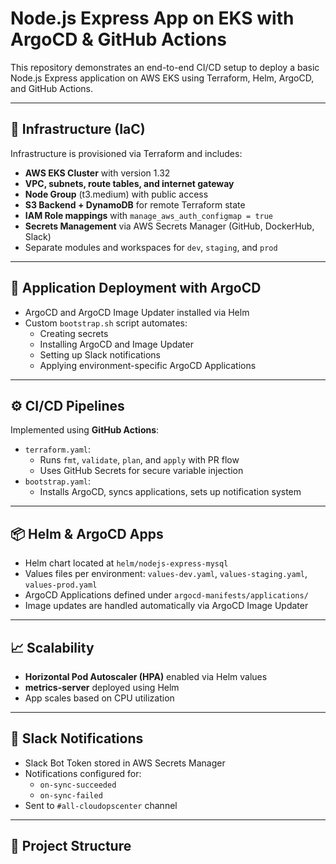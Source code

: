 # Node.js Express App on EKS with ArgoCD & GitHub Actions

This repository demonstrates an end-to-end CI/CD setup to deploy a basic Node.js Express application on AWS EKS using Terraform, Helm, ArgoCD, and GitHub Actions.

---

## 🔧 Infrastructure (IaC)

Infrastructure is provisioned via Terraform and includes:

- **AWS EKS Cluster** with version 1.32
- **VPC, subnets, route tables, and internet gateway**
- **Node Group** (t3.medium) with public access
- **S3 Backend + DynamoDB** for remote Terraform state
- **IAM Role mappings** with `manage_aws_auth_configmap = true`
- **Secrets Management** via AWS Secrets Manager (GitHub, DockerHub, Slack)
- Separate modules and workspaces for `dev`, `staging`, and `prod`

---

## 🚀 Application Deployment with ArgoCD

- ArgoCD and ArgoCD Image Updater installed via Helm
- Custom `bootstrap.sh` script automates:
  - Creating secrets
  - Installing ArgoCD and Image Updater
  - Setting up Slack notifications
  - Applying environment-specific ArgoCD Applications

---

## ⚙️ CI/CD Pipelines

Implemented using **GitHub Actions**:

- `terraform.yaml`: 
  - Runs `fmt`, `validate`, `plan`, and `apply` with PR flow
  - Uses GitHub Secrets for secure variable injection
- `bootstrap.yaml`: 
  - Installs ArgoCD, syncs applications, sets up notification system

---

## 📦 Helm & ArgoCD Apps

- Helm chart located at `helm/nodejs-express-mysql`
- Values files per environment: `values-dev.yaml`, `values-staging.yaml`, `values-prod.yaml`
- ArgoCD Applications defined under `argocd-manifests/applications/`
- Image updates are handled automatically via ArgoCD Image Updater

---

## 📈 Scalability

- **Horizontal Pod Autoscaler (HPA)** enabled via Helm values
- **metrics-server** deployed using Helm
- App scales based on CPU utilization

---

## 🔔 Slack Notifications

- Slack Bot Token stored in AWS Secrets Manager
- Notifications configured for:
  - `on-sync-succeeded`
  - `on-sync-failed`
- Sent to `#all-cloudopscenter` channel

---

## 📁 Project Structure